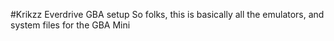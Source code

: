 #Krikzz Everdrive GBA setup
So folks, this is basically all the emulators, and system files for the GBA Mini
